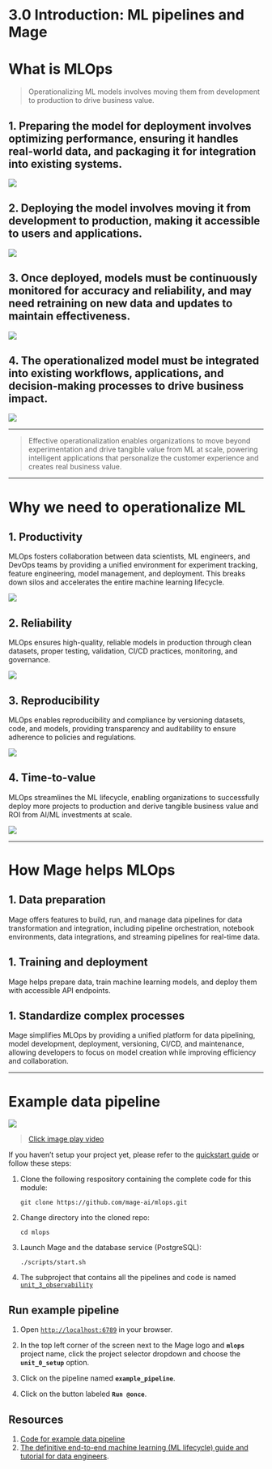 # 3.0 Introduction: ML pipelines and Mage

# What is MLOps

> Operationalizing ML models involves moving them from development to production to drive business value.

## 1. Preparing the model for deployment involves optimizing performance, ensuring it handles real-world data, and packaging it for integration into existing systems.

![](https://github.com/mage-ai/assets/blob/main/mlops/0-prepare2.png?raw=true)

## 2. Deploying the model involves moving it from development to production, making it accessible to users and applications.

![](https://github.com/mage-ai/assets/blob/main/mlops/0-deploy.png?raw=true)

## 3. Once deployed, models must be continuously monitored for accuracy and reliability, and may need retraining on new data and updates to maintain effectiveness.

![](https://github.com/mage-ai/assets/blob/main/mlops/0-retrain.png?raw=true)

## 4. The operationalized model must be integrated into existing workflows, applications, and decision-making processes to drive business impact.

![](https://github.com/mage-ai/assets/blob/main/mlops/0-ops.png?raw=true)

---

> Effective operationalization enables organizations to move beyond experimentation and drive tangible value from ML at scale, powering intelligent applications that personalize the customer experience and creates real business value.

---

# Why we need to operationalize ML

## 1. Productivity

MLOps fosters collaboration between data scientists, ML engineers, and DevOps teams by providing a unified environment for experiment tracking, feature engineering, model management, and deployment. This breaks down silos and accelerates the entire machine learning lifecycle.

![](https://github.com/mage-ai/assets/blob/main/mlops/0-collaboration.png?raw=true)

## 2. Reliability

MLOps ensures high-quality, reliable models in production through clean datasets, proper testing, validation, CI/CD practices, monitoring, and governance.

![](https://github.com/mage-ai/assets/blob/main/mlops/0-reliability.png?raw=true)

## 3. Reproducibility

MLOps enables reproducibility and compliance by versioning datasets, code, and models, providing transparency and auditability to ensure adherence to policies and regulations.

![](https://github.com/mage-ai/assets/blob/main/mlops/0-reproduce.png?raw=true)

## 4. Time-to-value

MLOps streamlines the ML lifecycle, enabling organizations to successfully deploy more projects to production and derive tangible business value and ROI from AI/ML investments at scale.

![](https://github.com/mage-ai/assets/blob/main/mlops/0-value.png?raw=true)

---

# How Mage helps MLOps

## 1. Data preparation

Mage offers features to build, run, and manage data pipelines for data transformation and integration, including pipeline orchestration, notebook environments, data integrations, and streaming pipelines for real-time data.

## 1. Training and deployment

Mage helps prepare data, train machine learning models, and deploy them with accessible API endpoints.

## 1. Standardize complex processes

Mage simplifies MLOps by providing a unified platform for data pipelining, model development, deployment, versioning, CI/CD, and maintenance, allowing developers to focus on model creation while improving efficiency and collaboration.

---

# Example data pipeline

<a href="https://youtu.be/7hKrQmoARD8">
  <img src="https://github.com/mage-ai/assets/blob/main/mlops/0-prepare.png?raw=true">
</a>

> [Click image play video](https://youtu.be/7hKrQmoARD8)

If you haven’t setup your project yet, please refer to the [quickstart guide](../README.md#Quickstart) or follow these steps:

1. Clone the following respository containing the complete code for this module:

    ```
    git clone https://github.com/mage-ai/mlops.git
    ```

1. Change directory into the cloned repo:

    ```
    cd mlops
    ```

1. Launch Mage and the database service (PostgreSQL):

    ```
    ./scripts/start.sh
    ```

1. The subproject that contains all the pipelines and code is named
   [`unit_3_observability`](https://github.com/mage-ai/mlops/tree/master/mlops/unit_3_observability)

## Run example pipeline

1. Open [`http://localhost:6789`](http://localhost:6789) in your browser.

1. In the top left corner of the screen next to the Mage logo and **`mlops`** project name,
   click the project selector dropdown and choose the **`unit_0_setup`** option.

1. Click on the pipeline named **`example_pipeline`**.
1. Click on the button labeled **`Run @once`**.

## Resources

1. [Code for example data pipeline](https://github.com/mage-ai/mlops/tree/master/mlops/unit_0_setup)
1. [The definitive end-to-end machine learning (ML lifecycle) guide and tutorial for data engineers](https://mageai.notion.site/The-definitive-end-to-end-machine-learning-ML-lifecycle-guide-and-tutorial-for-data-engineers-ea24db5e562044c29d7227a67e70fd56?pvs=4).
